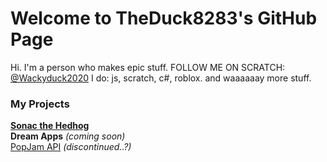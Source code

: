 # Welcome to TheDuck8283's GitHub Page
Hi. I'm a person who makes epic stuff.
FOLLOW ME ON SCRATCH: [@Wackyduck2020](https://scratch.mit.edu/users/Wackyduck2020/)
I do:
js, scratch, c#, roblox.
and waaaaaay more stuff.

### My Projects
[**Sonac the Hedhog**](https://theduck8283.github.io/sonacthehedhog/) </br>
**Dream Apps** *(coming soon)* </br>
[PopJam API](https://github.com/TheDuck8283/PopJamAPI) *(discontinued..?)* </br>

